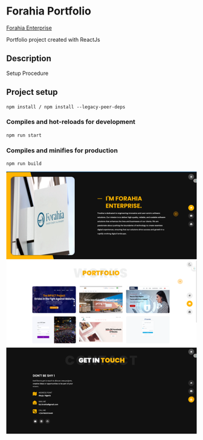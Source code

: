 # Forahia Portfolio
<a href ="https://www.forahia.pw">Forahia Enterprise</a>

Portfolio project created with ReactJs

## Description

Setup Procedure

## Project setup

```
npm install / npm install --legacy-peer-deps
```

### Compiles and hot-reloads for development

```
npm run start
```

### Compiles and minifies for production

```
npm run build
```

![Portfolio Project Overview 1](./image1.png)
![Portfolio Project Overview 2](./image2.png)
![Portfolio Project Overview 3](./image3.png)